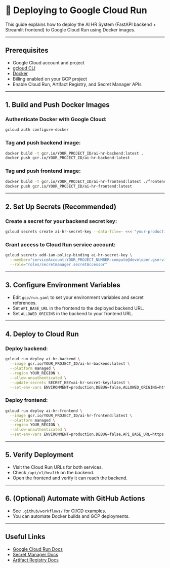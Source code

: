 # 🚀 Deploying to Google Cloud Run

This guide explains how to deploy the AI HR System (FastAPI backend + Streamlit frontend) to Google Cloud Run using Docker images.

---

## Prerequisites
- Google Cloud account and project
- [gcloud CLI](https://cloud.google.com/sdk/docs/install)
- [Docker](https://docs.docker.com/get-docker/)
- Billing enabled on your GCP project
- Enable Cloud Run, Artifact Registry, and Secret Manager APIs

---

## 1. Build and Push Docker Images

### Authenticate Docker with Google Cloud:
```bash
gcloud auth configure-docker
```

### Tag and push backend image:
```bash
docker build -t gcr.io/YOUR_PROJECT_ID/ai-hr-backend:latest .
docker push gcr.io/YOUR_PROJECT_ID/ai-hr-backend:latest
```

### Tag and push frontend image:
```bash
docker build -t gcr.io/YOUR_PROJECT_ID/ai-hr-frontend:latest ./frontend
docker push gcr.io/YOUR_PROJECT_ID/ai-hr-frontend:latest
```

---

## 2. Set Up Secrets (Recommended)

### Create a secret for your backend secret key:
```bash
gcloud secrets create ai-hr-secret-key --data-file=- <<< "your-production-secret-key"
```

### Grant access to Cloud Run service account:
```bash
gcloud secrets add-iam-policy-binding ai-hr-secret-key \
  --member="serviceAccount:YOUR_PROJECT_NUMBER-compute@developer.gserviceaccount.com" \
  --role="roles/secretmanager.secretAccessor"
```

---

## 3. Configure Environment Variables

- Edit `gcp/run.yaml` to set your environment variables and secret references.
- Set `API_BASE_URL` in the frontend to the deployed backend URL.
- Set `ALLOWED_ORIGINS` in the backend to your frontend URL.

---

## 4. Deploy to Cloud Run

### Deploy backend:
```bash
gcloud run deploy ai-hr-backend \
  --image gcr.io/YOUR_PROJECT_ID/ai-hr-backend:latest \
  --platform managed \
  --region YOUR_REGION \
  --allow-unauthenticated \
  --update-secrets SECRET_KEY=ai-hr-secret-key:latest \
  --set-env-vars ENVIRONMENT=production,DEBUG=false,ALLOWED_ORIGINS=https://your-frontend-url
```

### Deploy frontend:
```bash
gcloud run deploy ai-hr-frontend \
  --image gcr.io/YOUR_PROJECT_ID/ai-hr-frontend:latest \
  --platform managed \
  --region YOUR_REGION \
  --allow-unauthenticated \
  --set-env-vars ENVIRONMENT=production,DEBUG=false,API_BASE_URL=https://ai-hr-backend-xxxxx-uc.a.run.app
```

---

## 5. Verify Deployment
- Visit the Cloud Run URLs for both services.
- Check `/api/v1/health` on the backend.
- Open the frontend and verify it can reach the backend.

---

## 6. (Optional) Automate with GitHub Actions
- See `.github/workflows/` for CI/CD examples.
- You can automate Docker builds and GCP deployments.

---

## Useful Links
- [Google Cloud Run Docs](https://cloud.google.com/run/docs)
- [Secret Manager Docs](https://cloud.google.com/secret-manager/docs)
- [Artifact Registry Docs](https://cloud.google.com/artifact-registry/docs)
